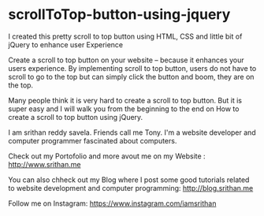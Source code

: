 # scrollToTop-button-using-jquery
I created this pretty scroll to top button using HTML, CSS and little bit of jQuery to enhance user Experience


Create a scroll to top button on your website – because it enhances your users experience. By implementing scroll to top button, users do not have to scroll to go to the top but can simply click the button and boom, they are on the top.

Many people think it is very hard to create a scroll to top button. But it is super easy and I will walk you from the beginning to the end on How to create a scroll to top button using jQuery.



I am srithan reddy savela. Friends call me Tony.
I'm a website developer and computer programmer fascinated about computers.

Check out my Portofolio and more avout me on my Website : http://www.srithan.me

You can also chheck out my Blog where I post some good tutorials related to website development and computer programming:  http://blog.srithan.me

Follow me on Instagram:  https://www.instagram.com/iamsrithan
